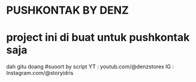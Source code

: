 # PUSHKONTAK BY DENZ
# project ini di buat untuk pushkontak saja

dah gitu doang 
#suoort by script 
YT : youtub.com/@denzstorex
IG : Instagram.com/@storyidris
